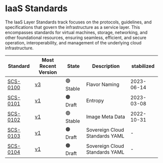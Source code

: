 # IaaS Standards

The IaaS Layer Standards track focuses on the protocols, guidelines, and specifications that govern the infrastructure as a service layer. This encompasses standards for virtual machines, storage, networking, and other foundational resources, ensuring seamless, efficient, and secure operation, interoperability, and management of the underlying cloud infrastructure.

| Standard                             | Most Recent Version                                         | State     | Description                    | stabilized |
| ------------------------------------ | ----------------------------------------------------------- | --------- | ------------------------------ | ---------- |
| [SCS-0100](/standards/iaas/scs-0100) | [v3](/standards/scs-0100-v3-flavor-naming)                  | 🟢 Stable | Flavor Naming                  | 2023-06-14 |
| [SCS-0101](/standards/iaas/scs-0101) | [v1](/standards/scs-0101-v1-entropy)                        | 🟠 Draft  | Entropy                        | 2023-03-08 |
| [SCS-0102](/standards/iaas/scs-0102) | [v1](/standards/scs-0003-v1-sovereign-cloud-standards-yaml) | 🟢 Stable | Image Meta Data                | 2022-10-31 |
| [SCS-0103](/standards/iaas/scs-0103) | [v1](/standards/scs-0003-v1-sovereign-cloud-standards-yaml) | 🟠 Draft  | Sovereign Cloud Standards YAML | -          |
| [SCS-0104](/standards/iaas/scs-0104) | [v1](/standards/scs-0003-v1-sovereign-cloud-standards-yaml) | 🟠 Draft  | Sovereign Cloud Standards YAML | -          |
